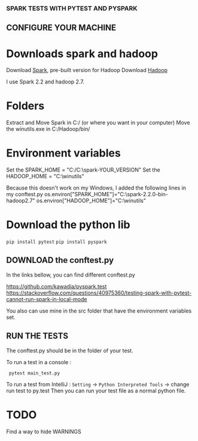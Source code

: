 
### SPARK TESTS WITH PYTEST AND PYSPARK

## CONFIGURE YOUR MACHINE

# Downloads spark and hadoop
Download [Spark](https://spark.apache.org/downloads.html), pre-built version for Hadoop
Download [Hadoop](https://github.com/steveloughran/winutils/blob/master/hadoop-2.7.1/bin/winutils.exe)

I use Spark 2.2 and hadoop 2.7.

# Folders
Extract and Move Spark in C:/ (or where you want in your computer)
Move the winutils.exe in C:/Hadoop/bin/

# Environment variables

Set the SPARK_HOME = "C:/C:\spark-YOUR_VERSION"
Set the HADOOP_HOME = "C:\winutils"

Because this doesn't work on my Windows, I added the following lines in my conftest.py
os.environ["SPARK_HOME"]="C:\spark-2.2.0-bin-hadoop2.7"
os.environ["HADOOP_HOME"]="C:\winutils"

# Download the python lib

```pip install pytest```
```pip install pyspark```

## DOWNLOAD the conftest.py

In the links bellow, you can find different conftest.py

https://github.com/kawadia/pyspark.test
https://stackoverflow.com/questions/40975360/testing-spark-with-pytest-cannot-run-spark-in-local-mode

You also can use mine in the src folder that have the environment variables set.

## RUN THE TESTS
The conftest.py should be in the folder of your test.

To run a test in a console :

``` pytest main_test.py```

To run a test from IntelliJ :
`Setting` -> `Python Interpreted Tools` -> change run test to py.test
Then you can run your test file as a normal python file.

# TODO
Find a way to hide WARNINGS 
